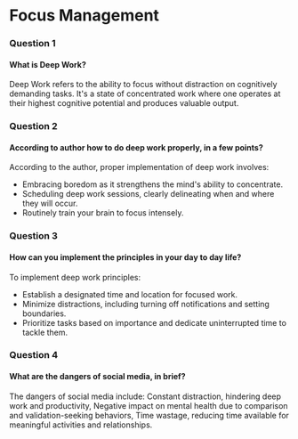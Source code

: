 # Focus Management

### Question 1
#### What is Deep Work?

Deep Work refers to the ability to focus without distraction on cognitively demanding tasks. It's a state of concentrated work where one operates at their highest cognitive potential and produces valuable output.

### Question 2
#### According to author how to do deep work properly, in a few points?
According to the author, proper implementation of deep work involves:
- Embracing boredom as it strengthens the mind's ability to concentrate.
- Scheduling deep work sessions, clearly delineating when and where they will occur.
- Routinely train your brain to focus intensely.

### Question 3
#### How can you implement the principles in your day to day life?
To implement deep work principles:
- Establish a designated time and location for focused work.
- Minimize distractions, including turning off notifications and setting boundaries.
- Prioritize tasks based on importance and dedicate uninterrupted time to tackle them.

### Question 4
#### What are the dangers of social media, in brief?
The dangers of social media include: Constant distraction, hindering deep work and productivity, Negative impact on mental health due to comparison and validation-seeking behaviors, Time wastage, reducing time available for meaningful activities and relationships.
